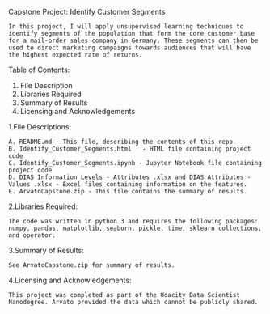 Capstone Project: Identify Customer Segments

	In this project, I will apply unsupervised learning techniques to identify segments of the population that form the core customer base for a mail-order sales company in Germany. These segments can then be used to direct marketing campaigns towards audiences that will have the highest expected rate of returns. 


Table of Contents:

 1. File Description
 2. Libraries Required
 3. Summary of Results
 4. Licensing and Acknowledgements
 
1.File Descriptions:

	A. README.md - This file, describing the contents of this repo
	B. Identify_Customer_Segments.html	 - HTML file containing project code
	C. Identify_Customer_Segments.ipynb - Jupyter Notebook file containing project code
	D. DIAS Information Levels - Attributes .xlsx and DIAS Attributes - Values .xlsx - Excel files containing information on the features.
	E. ArvatoCapstone.zip - This file contains the summary of results.

2.Libraries Required:

	The code was written in python 3 and requires the following packages: numpy, pandas, matplotlib, seaborn, pickle, time, sklearn collections, and operator.
	
3.Summary of Results:

	See ArvatoCapstone.zip for summary of results.
	
4.Licensing and Acknowledgements:

	This project was completed as part of the Udacity Data Scientist Nanodegree. Arvato provided the data which cannot be publicly shared.
